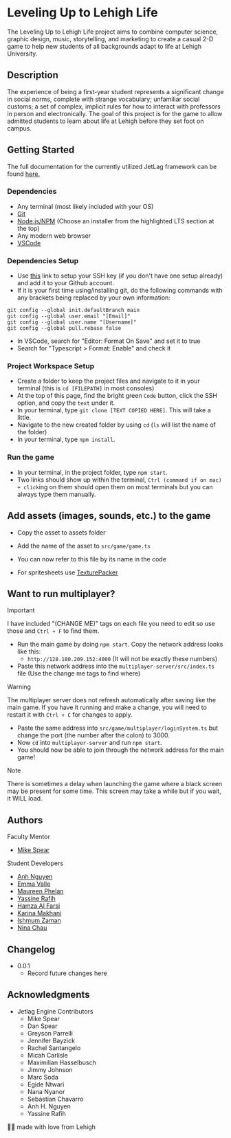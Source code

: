# Leveling Up to Lehigh Life

The Leveling Up to Lehigh Life project aims to combine computer science, graphic design, music, storytelling, and marketing to create a casual 2-D game to help new students of all backgrounds adapt to life at Lehigh University. 

## Description

The experience of being a first-year student represents a significant change in social norms, complete with strange vocabulary; unfamiliar social customs; a set of complex, implicit rules for how to interact with professors in person and electronically. The goal of this project is for the game to allow admitted students to learn about life at Lehigh before they set foot on campus. 

## Getting Started

The full documentation for the currently utilized JetLag framework can be found [here.](https://www.cse.lehigh.edu/~spear/jetlag_tutorials/)

### Dependencies

* Any terminal (most likely included with your OS)
* [Git](https://git-scm.com/downloads)
* [Node.js/NPM](https://nodejs.org/en/download/) (Choose an installer from the highlighted LTS section at the top)
* Any modern web browser
* [VSCode](https://code.visualstudio.com/)

### Dependencies Setup

* Use [this](https://support.atlassian.com/bitbucket-cloud/docs/set-up-personal-ssh-keys-on-macos/) link to setup your SSH key (if you don't have one setup already) and add it to your Github account.
* If it is your first time using/installing git, do the following commands with any brackets being replaced by your own information:
```
git config --global init.defaultBranch main
git config --global user.email "[Email]"
git config --global user.name "[Username]"
git config --global pull.rebase false
```
* In VSCode, search for "Editor: Format On Save" and set it to true
* Search for "Typescript > Format: Enable" and check it

### Project Workspace Setup
* Create a folder to keep the project files and navigate to it in your terminal (this is `cd [FILEPATH]` in most consoles)
* At the top of this page, find the bright green `Code` button, click the SSH option, and copy the `text` under it.
* In your terminal, type `git clone [TEXT COPIED HERE]`. This will take a little.
* Navigate to the new created folder by using `cd` (`ls` will list the name of the folder)
* In your terminal, type `npm install`.

### Run the game

* In your terminal, in the project folder, type `npm start`.
* Two links should show up within the terminal, `Ctrl (command if on mac) + click`ing on them should open them on most terminals but you can always type them manually.

## Add assets (images, sounds, etc.) to the game

* Copy the asset to assets folder
* Add the name of the asset to `src/game/game.ts`
* You can now refer to this file by its name in the code

* For spritesheets use [TexturePacker](https://www.codeandweb.com/texturepacker)

## Want to run multiplayer?
> [!IMPORTANT]
> I have included "(CHANGE ME)" tags on each file you need to edit so use those and `Ctrl + F` to find them.

* Run the main game by doing `npm start`. Copy the network address looks like this: 
  * `http://128.180.209.152:4000` (It will not be exactly these numbers)
* Paste this network address into the `multiplayer-server/src/index.ts` file (Use the change me tags to find where)
> [!WARNING]
> The multiplayer server does not refresh automatically after saving like the main game.
> If you have it running and make a change, you will need to restart it with `Ctrl + C` for changes to apply.
* Paste the same address into `src/game/multiplayer/loginSystem.ts` but change the port (the number after the colon) to 3000.
* Now `cd` into `multiplayer-server` and run `npm start`.
* You should now be able to join through the network address for the main game!
> [!NOTE]
> There is sometimes a delay when launching the game where a black screen may be present for some time.
> This screen may take a while but if you wait, it WILL load.

## Authors

Faculty Mentor
* [Mike Spear](emailto:mfs409@lehigh.edu)

Student Developers
* [Anh Nguyen](emailto:ahn227@lehigh.edu)
* [Emma Valle](emailto:emv226@lehigh.edu)
* [Maureen Phelan](emailto:mcp227@lehigh.edu)
* [Yassine Rafih](emailto:yar227@lehigh.edu)
* [Hamza Al Farsi](emailto:haa428@lehigh.edu)
* [Karina Makhani](kamb26@lehigh.edu)
* [Ishmum Zaman](isz228@lehigh.edu)
* [Nina Chau](nic627@lehigh.edu)

## Changelog

* 0.0.1
   * Record future changes here

## Acknowledgments

* Jetlag Engine Contributors
   * Mike Spear
   * Dan Spear
   * Greyson Parrelli
   * Jennifer Bayzick
   * Rachel Santangelo
   * Micah Carlisle
   * Maximilian Hasselbusch
   * Jimmy Johnson
   * Marc Soda
   * Egide Ntwari
   * Nana Nyanor
   * Sebastian Chavarro
   * Anh H. Nguyen
   * Yassine Rafih


🤎🤍 made with love from Lehigh


